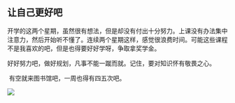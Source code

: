 ##  让自己更好吧

​	开学的这两个星期，虽然很有想法，但是却没有付出十分努力。上课没有办法集中注意力，然后开始听不懂了。连续两个星期这样，感觉很浪费时间。可能这些课程不是我喜欢的吧，但是也得要好好学呀，争取拿奖学金。

​	好好努力吧，做好规划，凡事不能一蹴而就。记住，要对知识怀有敬畏之心。

​	有空就来图书馆吧，一周也得有四五次吧。

![](http://pic1.16pic.com/00/14/81/16pic_1481517_b.jpg)